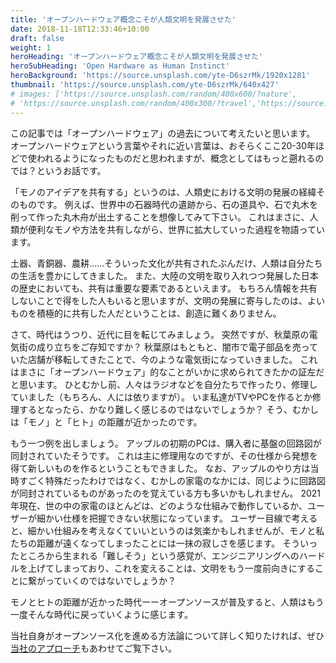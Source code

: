 ```yaml
---
title: 'オープンハードウェア概念こそが人類文明を発展させた'
date: 2018-11-18T12:33:46+10:00
draft: false
weight: 1
heroHeading: 'オープンハードウェア概念こそが人類文明を発展させた'
heroSubHeading: 'Open Hardware as Human Instinct'
heroBackground: 'https://source.unsplash.com/yte-D6szrMk/1920x1281'
thumbnail: 'https://source.unsplash.com/yte-D6szrMk/640x427'
# images: ['https://source.unsplash.com/random/400x600/?nature',
# 'https://source.unsplash.com/random/400x300/?travel','https://source.unsplash.com/random/400x300/?architecture','https://source.unsplash.com/random/400x600/?buildings','https://source.unsplash.com/random/400x300/?city','https://source.unsplash.com/random/400x600/?business']
---
```


この記事では「オープンハードウェア」の過去について考えたいと思います。
オープンハードウェアという言葉やそれに近い言葉は、おそらくここ20-30年ほどで使われるようになったものだと思われますが、概念としてはもっと遡れるのでは？というお話です。


「モノのアイデアを共有する」というのは、人類史における文明の発展の経緯そのものです。
例えば、世界中の石器時代の遺跡から、石の道具や、石で丸木を削って作った丸木舟が出土することを想像してみて下さい。
これはまさに、人類が便利なモノや方法を共有しながら、世界に拡大していった過程を物語っています。

土器、青銅器、農耕……そういった文化が共有されたぶんだけ、人類は自分たちの生活を豊かにしてきました。
また、大陸の文明を取り入れつつ発展した日本の歴史においても、共有は重要な要素であるといえます。
もちろん情報を共有しないことで得をした人もいると思いますが、文明の発展に寄与したのは、よいものを積極的に共有した人だということは、創造に難くありません。

さて、時代はうつり、近代に目を転じてみましょう。
突然ですが、秋葉原の電気街の成り立ちをご存知ですか？
秋葉原はもともと、闇市で電子部品を売っていた店舗が移転してきたことで、今のような電気街になっていきました。
これはまさに「オープンハードウェア」的なことがいかに求められてきたかの証左だと思います。
ひとむかし前、人々はラジオなどを自分たちで作ったり、修理していました（もちろん、人には依りますが）。
いま私達がTVやPCを作るとか修理するとなったら、かなり難しく感じるのではないでしょうか？
そう、むかしは「モノ」と「ヒト」の距離が近かったのです。

もう一つ例を出しましょう。
アップルの初期のPCは、購入者に基盤の回路図が同封されていたそうです。
これは主に修理用なのですが、その仕様から発想を得て新しいものを作るということもできました。
なお、アップルのやり方は当時すごく特殊だったわけではなく、むかしの家電のなかには、同じように回路図が同封されているものがあったのを覚えている方も多いかもしれません。
2021年現在、世の中の家電のほとんどは、どのような仕組みで動作しているか、ユーザーが細かい仕様を把握できない状態になっています。
ユーザー目線で考えると、細かい仕組みを考えなくていいというのは気楽かもしれませんが、モノと私たちの距離が遠くなってしまったことには一抹の寂しさを感じます。
そういったところから生まれる「難しそう」という感覚が、エンジニアリングへのハードルを上げてしまっており、これを変えることは、文明をもう一度前向きにすることに繋がっていくのではないでしょうか？

モノとヒトの距離が近かった時代ーーオープンソースが普及すると、人類はもう一度そんな時代に戻っていくように感じます。

当社自身がオープンソース化を進める方法論について詳しく知りたければ、ぜひ[当社のアプローチ](https://www.zeroidea.co.jp/services/philosophy2/)もあわせてご覧下さい。


